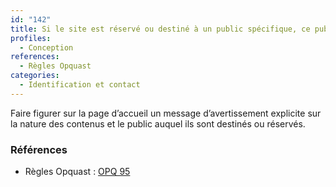 ```yaml
---
id: "142"
title: Si le site est réservé ou destiné à un public spécifique, ce public est mentionné au moins sur la page d’accueil.
profiles:
  - Conception
references:
  - Règles Opquast
categories:
  - Identification et contact
---
```


Faire figurer sur la page d’accueil un message d’avertissement explicite sur la nature des contenus et le public auquel ils sont destinés ou réservés.

### Références

*   Règles Opquast : [OPQ 95](https://checklists.opquast.com/fr/assurance-qualite-web/si-le-site-est-reserve-ou-destine-a-un-public-specifique-ce-public-est-mentionne-au-moins-sur-la-page-daccueil)
